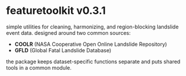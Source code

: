 # featuretoolkit v0.3.1

simple utilities for cleaning, harmonizing, and region-blocking landslide event data. 
designed around two common sources:
- **COOLR** (NASA Cooperative Open Online Landslide Repository)
- **GFLD** (Global Fatal Landslide Database)

the package keeps dataset-specific functions separate and puts shared tools in a common module.